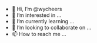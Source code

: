 - 👋 Hi, I’m @wycheers
- 👀 I’m interested in ...
- 🌱 I’m currently learning ...
- 💞️ I’m looking to collaborate on ...
- 📫 How to reach me ...

<!---
wycheers/wycheers is a ✨ special ✨ repository because its `README.md` (this file) appears on your GitHub profile.
You can click the Preview link to take a look at your changes.
--->

